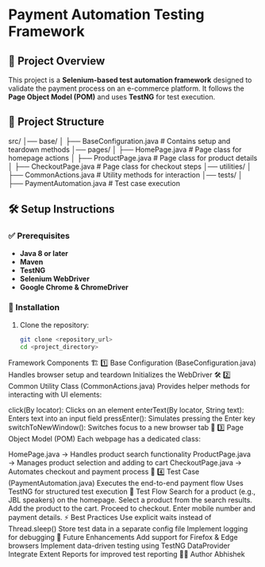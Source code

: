 # Payment Automation Testing Framework

## 📌 Project Overview
This project is a **Selenium-based test automation framework** designed to validate the payment process on an e-commerce platform. It follows the **Page Object Model (POM)** and uses **TestNG** for test execution.

## 📂 Project Structure


src/
│── base/
│   ├── BaseConfiguration.java  # Contains setup and teardown methods
│── pages/
│   ├── HomePage.java           # Page class for homepage actions
│   ├── ProductPage.java        # Page class for product details
│   ├── CheckoutPage.java       # Page class for checkout steps
│── utilities/
│   ├── CommonActions.java      # Utility methods for interaction
│── tests/
│   ├── PaymentAutomation.java  # Test case execution


## 🛠 Setup Instructions
### ✅ Prerequisites
- **Java 8 or later**
- **Maven**
- **TestNG**
- **Selenium WebDriver**
- **Google Chrome & ChromeDriver**

### 🔧 Installation
1. Clone the repository:
   ```bash
   git clone <repository_url>
   cd <project_directory>
Framework Components
🏗 1️⃣ Base Configuration (BaseConfiguration.java)
Handles browser setup and teardown
Initializes the WebDriver
🛠 2️⃣ Common Utility Class (CommonActions.java)
Provides helper methods for interacting with UI elements:

click(By locator): Clicks on an element
enterText(By locator, String text): Enters text into an input field
pressEnter(): Simulates pressing the Enter key
switchToNewWindow(): Switches focus to a new browser tab
📑 3️⃣ Page Object Model (POM)
Each webpage has a dedicated class:

HomePage.java → Handles product search functionality
ProductPage.java → Manages product selection and adding to cart
CheckoutPage.java → Automates checkout and payment process
🧪 4️⃣ Test Case (PaymentAutomation.java)
Executes the end-to-end payment flow
Uses TestNG for structured test execution
🔄 Test Flow
Search for a product (e.g., JBL speakers) on the homepage.
Select a product from the search results.
Add the product to the cart.
Proceed to checkout.
Enter mobile number and payment details.
⚡ Best Practices
Use explicit waits instead of Thread.sleep()
Store test data in a separate config file
Implement logging for debugging
🚀 Future Enhancements
Add support for Firefox & Edge browsers
Implement data-driven testing using TestNG DataProvider
Integrate Extent Reports for improved test reporting
👨‍💻 Author
Abhishek
